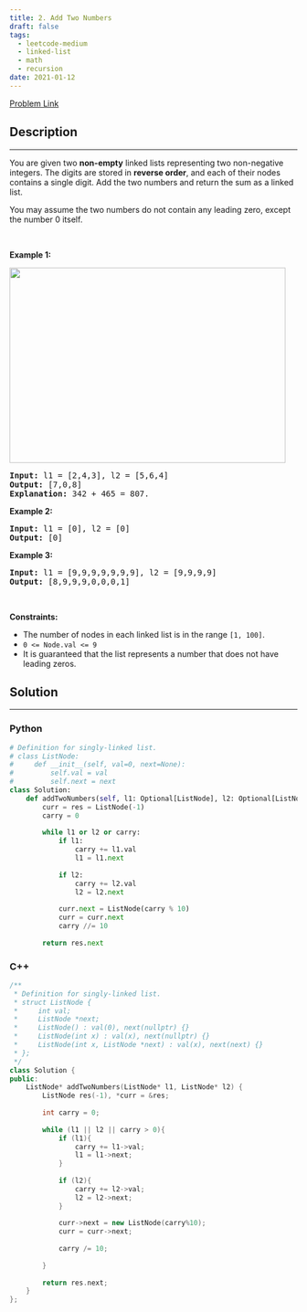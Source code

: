 ```yaml
---
title: 2. Add Two Numbers
draft: false
tags: 
  - leetcode-medium
  - linked-list
  - math
  - recursion
date: 2021-01-12
---
```


[Problem Link](https://leetcode.com/problems/add-two-numbers/)

## Description

---
<p>You are given two <strong>non-empty</strong> linked lists representing two non-negative integers. The digits are stored in <strong>reverse order</strong>, and each of their nodes contains a single digit. Add the two numbers and return the sum&nbsp;as a linked list.</p>

<p>You may assume the two numbers do not contain any leading zero, except the number 0 itself.</p>

<p>&nbsp;</p>
<p><strong class="example">Example 1:</strong></p>
<img alt="" src="https://assets.leetcode.com/uploads/2020/10/02/addtwonumber1.jpg" style="width: 483px; height: 342px;" />
<pre>
<strong>Input:</strong> l1 = [2,4,3], l2 = [5,6,4]
<strong>Output:</strong> [7,0,8]
<strong>Explanation:</strong> 342 + 465 = 807.
</pre>

<p><strong class="example">Example 2:</strong></p>

<pre>
<strong>Input:</strong> l1 = [0], l2 = [0]
<strong>Output:</strong> [0]
</pre>

<p><strong class="example">Example 3:</strong></p>

<pre>
<strong>Input:</strong> l1 = [9,9,9,9,9,9,9], l2 = [9,9,9,9]
<strong>Output:</strong> [8,9,9,9,0,0,0,1]
</pre>

<p>&nbsp;</p>
<p><strong>Constraints:</strong></p>

<ul>
	<li>The number of nodes in each linked list is in the range <code>[1, 100]</code>.</li>
	<li><code>0 &lt;= Node.val &lt;= 9</code></li>
	<li>It is guaranteed that the list represents a number that does not have leading zeros.</li>
</ul>


## Solution

---
### Python
``` py title='add-two-numbers'
# Definition for singly-linked list.
# class ListNode:
#     def __init__(self, val=0, next=None):
#         self.val = val
#         self.next = next
class Solution:
    def addTwoNumbers(self, l1: Optional[ListNode], l2: Optional[ListNode]) -> Optional[ListNode]:
        curr = res = ListNode(-1)
        carry = 0
        
        while l1 or l2 or carry:
            if l1:
                carry += l1.val
                l1 = l1.next
            
            if l2:
                carry += l2.val
                l2 = l2.next
            
            curr.next = ListNode(carry % 10)
            curr = curr.next
            carry //= 10
        
        return res.next
```
### C++
``` cpp title='add-two-numbers'
/**
 * Definition for singly-linked list.
 * struct ListNode {
 *     int val;
 *     ListNode *next;
 *     ListNode() : val(0), next(nullptr) {}
 *     ListNode(int x) : val(x), next(nullptr) {}
 *     ListNode(int x, ListNode *next) : val(x), next(next) {}
 * };
 */
class Solution {
public:
    ListNode* addTwoNumbers(ListNode* l1, ListNode* l2) {
        ListNode res(-1), *curr = &res;
        
        int carry = 0;
        
        while (l1 || l2 || carry > 0){
            if (l1){
                carry += l1->val;
                l1 = l1->next;
            }
            
            if (l2){
                carry += l2->val;
                l2 = l2->next;
            }
            
            curr->next = new ListNode(carry%10);
            curr = curr->next;
            
            carry /= 10;
                
        }
        
        return res.next;
    }
};
```

